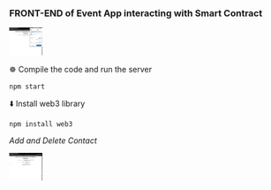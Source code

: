 ### FRONT-END of Event App interacting with Smart Contract 

<img src="https://github.com/Web3-0-Course/course/blob/main/event-app/contacts/public/ss1.png" width="60" height="50" />

☸️ Compile the code and run the server
```
npm start
```

⬇️ Install web3 library

```
npm install web3
```

*Add and Delete Contact*

<img src="https://github.com/Web3-0-Course/course/blob/main/event-app/contacts/public/ss2.png" width="60" height="50" />